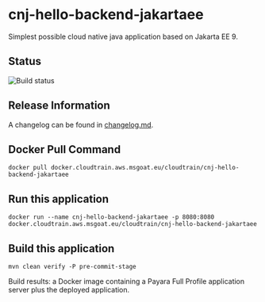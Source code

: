 # cnj-hello-backend-jakartaee

Simplest possible cloud native java application based on Jakarta EE 9.

## Status

![Build status](https://drone.cloudtrain.aws.msgoat.eu/api/badges/msgoat/cnj-hello-backend-jakartaee/status.svg)

## Release Information

A changelog can be found in [changelog.md](changelog.md).

## Docker Pull Command

`docker pull docker.cloudtrain.aws.msgoat.eu/cloudtrain/cnj-hello-backend-jakartaee`

## Run this application 

```shell 
docker run --name cnj-hello-backend-jakartaee -p 8080:8080 docker.cloudtrain.aws.msgoat.eu/cloudtrain/cnj-hello-backend-jakartaee
```

## Build this application 

```shell 
mvn clean verify -P pre-commit-stage
```

Build results: a Docker image containing a Payara Full Profile application server plus the deployed application.
